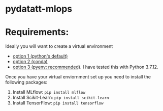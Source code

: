 # pydatatt-mlops


# Requirements:
Ideally you will want to create a virtual environment
* [option 1 (python's default)](https://docs.python.org/3/tutorial/venv.html)
* [option 2 (conda)](https://docs.conda.io/projects/conda/en/latest/user-guide/tasks/manage-environments.html)
* [option 3 (pyenv: recommended)](https://realpython.com/intro-to-pyenv/#virtual-environments-and-pyenv). I have tested this with Python 3.7.12.

Once you have your virtual enviornment set up you need to install the following packages:
1. Install MLflow: `pip install mlflow`
2. Install Scikit-Learn: `pip install scikit-learn`
3. Install TensorFlow: `pip install tensorflow`

